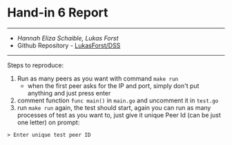 # Hand-in 6 Report
___
* *Hannah Eliza Schaible, Lukas Forst*
* Github Repository - [LukasForst/DSS](https://github.com/LukasForst/DSS/tree/master/handins/6)
___


Steps to reproduce:

1. Run as many peers as you want with command `make run`
    * when the first peer asks for the IP and port, simply don't put anything
    and just press enter
1. comment function `func main()` in  `main.go` and uncomment it in `test.go`
1. run `make run` again, the test should start, again you can run as many processes 
of test as you want to, just give it unique Peer Id (can be just one letter) on prompt:
```
> Enter unique test peer ID
```

